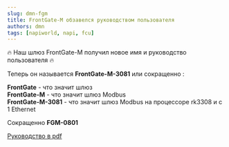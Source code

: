 ```yaml
---
slug: dmn-fgm
title: FrontGate-М обзавелся руководством пользователя
authors: dmn
tags: [napiworld, napi, fcu]
---
```


:fire: Наш шлюз FrontGate-M получил новое имя и руководство пользователя :fire:

Теперь он называется **FrontGate-M-3081** или сокращенно  :

**FrontGate** - что значит шлюз \
**FrontGate-M** - что значит шлюз Modbus \
**FrontGate-M-3081** - что значит шлюз Modbus на процессоре rk3308 и с 1 Ethernet

Сокращенно **FGM-0801**

[Руководство в pdf](../../docs/special/frontfage-m/pdf/fgm0801-userguide-1-1.pdf)
